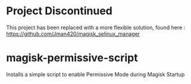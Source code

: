 # Project Discontinued
This project has been replaced with a more flexible solution, found here : https://github.com/Jman420/magisk_selinux_manager

# magisk-permissive-script
Installs a simple script to enable Permissive Mode during Magisk Startup
